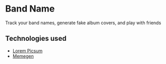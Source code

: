 # Band Name
Track your band names, generate fake album covers, and play with friends

## Technologies used

- [Lorem Picsum](https://picsum.photos/)
- [Memegen](https://memegen.link/)
